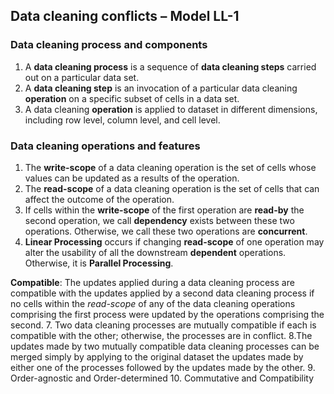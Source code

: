 ## Data cleaning conflicts – Model LL-1

### Data cleaning process and components
1. A **data cleaning process** is a sequence of **data cleaning steps** carried out on a particular data set.
2. A **data cleaning step** is an invocation of a particular data cleaning **operation** on a specific subset of cells in a data set.
3. A data cleaning **operation** is applied to dataset in different dimensions, including row level, column level, and cell level. 

### Data cleaning operations and features
1. The **write-scope** of a data cleaning operation is the set of cells whose values can be updated as a results of the operation.
2. The **read-scope** of a data cleaning operation is the set of cells that can affect the outcome of the operation.
3. If cells within the **write-scope** of the first operation are **read-by** the second operation, we call **dependency** exists between these two operations. Otherwise, we call these two operations are **concurrent**.
4. **Linear Processing** occurs if changing **read-scope** of one operation may alter the usability of all the downstream **dependent** operations. Otherwise, it is **Parallel Processing**.


**Compatible**: The updates applied during a data cleaning process are compatible with the updates applied by a second data cleaning process if no cells within the *read-scope* of any of the data cleaning operations comprising the first process were updated by the operations comprising the second.
7. Two data cleaning processes are mutually compatible if each is compatible with the other; otherwise, the processes are in conflict.
8.The updates made by two mutually compatible data cleaning processes can be merged simply by applying to the original dataset the updates made by either one of the processes followed by the updates made by the other.
9. Order-agnostic and Order-determined
10. Commutative and Compatibility 